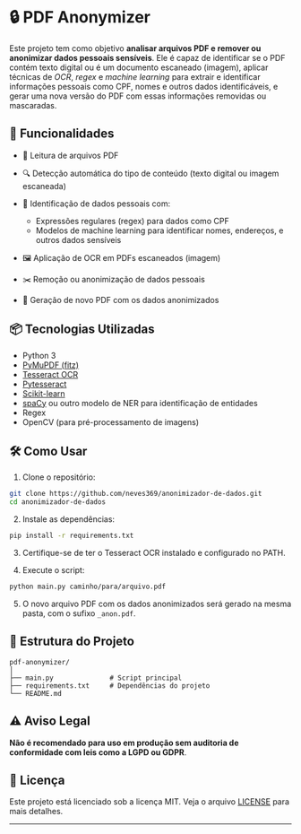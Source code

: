 # 🔒 PDF Anonymizer

Este projeto tem como objetivo **analisar arquivos PDF e remover ou anonimizar dados pessoais sensíveis**. Ele é capaz de identificar se o PDF contém texto digital ou é um documento escaneado (imagem), aplicar técnicas de *OCR*, *regex* e *machine learning* para extrair e identificar informações pessoais como CPF, nomes e outros dados identificáveis, e gerar uma nova versão do PDF com essas informações removidas ou mascaradas.

## 🚀 Funcionalidades

* 📄 Leitura de arquivos PDF
* 🔍 Detecção automática do tipo de conteúdo (texto digital ou imagem escaneada)
* 🧠 Identificação de dados pessoais com:

  * Expressões regulares (regex) para dados como CPF
  * Modelos de machine learning para identificar nomes, endereços, e outros dados sensíveis
* 🖼️ Aplicação de OCR em PDFs escaneados (imagem)
* ✂️ Remoção ou anonimização de dados pessoais
* 📁 Geração de novo PDF com os dados anonimizados

## 📦 Tecnologias Utilizadas

* Python 3
* [PyMuPDF (fitz)](https://pymupdf.readthedocs.io/)
* [Tesseract OCR](https://github.com/tesseract-ocr/tesseract)
* [Pytesseract](https://pypi.org/project/pytesseract/)
* [Scikit-learn](https://scikit-learn.org/)
* [spaCy](https://spacy.io/) ou outro modelo de NER para identificação de entidades
* Regex
* OpenCV (para pré-processamento de imagens)

## 🛠️ Como Usar

1. Clone o repositório:

```bash
git clone https://github.com/neves369/anonimizador-de-dados.git
cd anonimizador-de-dados
```

2. Instale as dependências:

```bash
pip install -r requirements.txt
```

3. Certifique-se de ter o Tesseract OCR instalado e configurado no PATH.

4. Execute o script:

```bash
python main.py caminho/para/arquivo.pdf
```

5. O novo arquivo PDF com os dados anonimizados será gerado na mesma pasta, com o sufixo `_anon.pdf`.

## 📁 Estrutura do Projeto

```
pdf-anonymizer/
│
├── main.py              # Script principal
├── requirements.txt     # Dependências do projeto
└── README.md
```

## ⚠️ Aviso Legal

**Não é recomendado para uso em produção sem auditoria de conformidade com leis como a LGPD ou GDPR**.

## 📄 Licença

Este projeto está licenciado sob a licença MIT. Veja o arquivo [LICENSE](LICENSE) para mais detalhes.

---